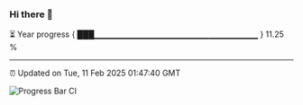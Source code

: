 ### Hi there 👋

⏳ Year progress { ███▁▁▁▁▁▁▁▁▁▁▁▁▁▁▁▁▁▁▁▁▁▁▁▁▁▁▁ } 11.25 %

---

⏰ Updated on Tue, 11 Feb 2025 01:47:40 GMT

![Progress Bar CI](https://github.com/DhruviPatel157/GitHub-Actions-Demo/workflows/Progress%20Bar%20CI/badge.svg)
